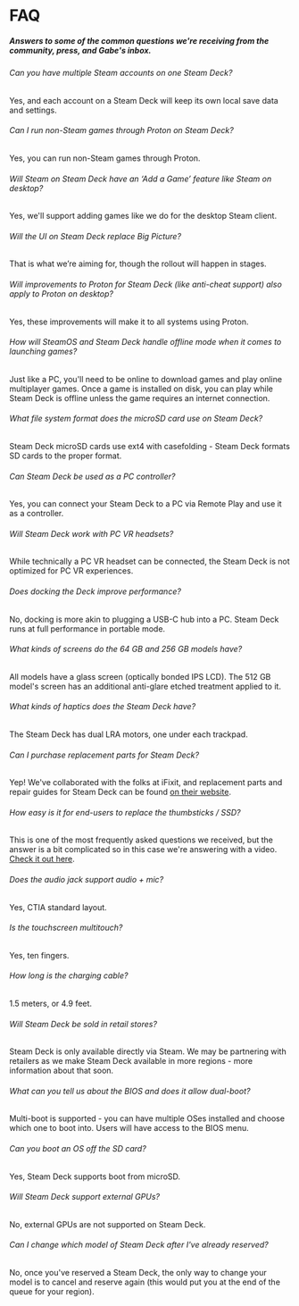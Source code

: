 FAQ
==========

##### Answers to some of the common questions we're receiving from the community, press, and Gabe's inbox. #####

###### Can you have multiple Steam accounts on one Steam Deck? ######

Yes, and each account on a Steam Deck will keep its own local save data and settings.

###### Can I run non-Steam games through Proton on Steam Deck? ######

Yes, you can run non-Steam games through Proton.

###### Will Steam on Steam Deck have an ‘Add a Game’ feature like Steam on desktop? ######

Yes, we'll support adding games like we do for the desktop Steam client.

###### Will the UI on Steam Deck replace Big Picture? ######

That is what we’re aiming for, though the rollout will happen in stages.

###### Will improvements to Proton for Steam Deck (like anti-cheat support) also apply to Proton on desktop? ######

Yes, these improvements will make it to all systems using Proton.

###### How will SteamOS and Steam Deck handle offline mode when it comes to launching games? ######

Just like a PC, you'll need to be online to download games and play online multiplayer games. Once a game is installed on disk, you can play while Steam Deck is offline unless the game requires an internet connection.

###### What file system format does the microSD card use on Steam Deck? ######

Steam Deck microSD cards use ext4 with casefolding - Steam Deck formats SD cards to the proper format.

###### Can Steam Deck be used as a PC controller? ######

Yes, you can connect your Steam Deck to a PC via Remote Play and use it as a controller.

###### Will Steam Deck work with PC VR headsets? ######

While technically a PC VR headset can be connected, the Steam Deck is not optimized for PC VR experiences.

###### Does docking the Deck improve performance? ######

No, docking is more akin to plugging a USB-C hub into a PC. Steam Deck runs at full performance in portable mode.

###### What kinds of screens do the 64 GB and 256 GB models have? ######

All models have a glass screen (optically bonded IPS LCD). The 512 GB model's screen has an additional anti-glare etched treatment applied to it.

###### What kinds of haptics does the Steam Deck have? ######

The Steam Deck has dual LRA motors, one under each trackpad.

###### Can I purchase replacement parts for Steam Deck? ######

Yep! We've collaborated with the folks at iFixit, and replacement parts and repair guides for Steam Deck can be found [on their website](https://www.ifixit.com/Device/Steam_Deck#).

###### How easy is it for end-users to replace the thumbsticks / SSD? ######

This is one of the most frequently asked questions we received, but the answer is a bit complicated so in this case we're answering with a video. [Check it out here](https://www.youtube.com/watch?v=Dxnr2FAADAs).

###### Does the audio jack support audio + mic? ######

Yes, CTIA standard layout.

###### Is the touchscreen multitouch? ######

Yes, ten fingers.

###### How long is the charging cable? ######

1.5 meters, or 4.9 feet.

###### Will Steam Deck be sold in retail stores? ######

Steam Deck is only available directly via Steam. We may be partnering with retailers as we make Steam Deck available in more regions - more information about that soon.

###### What can you tell us about the BIOS and does it allow dual-boot? ######

Multi-boot is supported - you can have multiple OSes installed and choose which one to boot into. Users will have access to the BIOS menu.

###### Can you boot an OS off the SD card? ######

Yes, Steam Deck supports boot from microSD.

###### Will Steam Deck support external GPUs? ######

No, external GPUs are not supported on Steam Deck.

###### Can I change which model of Steam Deck after I've already reserved? ######

No, once you've reserved a Steam Deck, the only way to change your model is to cancel and reserve again (this would put you at the end of the queue for your region).
